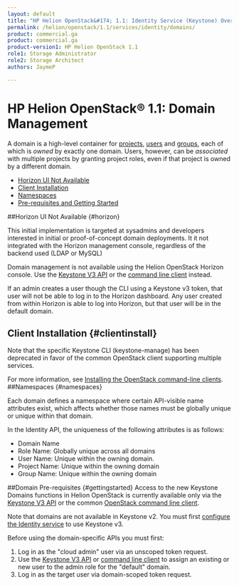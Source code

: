 ```yaml
---
layout: default
title: "HP Helion OpenStack&#174; 1.1: Identity Service (Keystone) Overview"
permalink: /helion/openstack/1.1/services/identity/domains/
product: commercial.ga
product: commercial.ga
product-version1: HP Helion OpenStack 1.1
role1: Storage Administrator
role2: Storage Architect
authors: JaymeP

---
```

<!--UNDER REVISION-->

<script>

function PageRefresh {
onLoad="window.refresh"
}

PageRefresh();

</script>

<!--
<p style="font-size: small;"> <a href="/helion/openstack/1.1/services/compute/overview/">&#9664; PREV</a> | <a href="/helion/openstack/1.1/services/overview/">&#9650; UP</a> | <a href="/helion/openstack/1.1/services/imaging/overview/"> NEXT &#9654</a> </p>
-->

# HP Helion OpenStack&#174; 1.1: Domain Management

A domain is a high-level container for [projects](/helion/community/services/identity/overview/#project), [users](/helion/community/services/identity/overview/#user) and [groups](/helion/community/services/identity/overview/#group), each of which is *owned* by exactly one domain. Users, however, can be *associated* with multiple projects by granting project roles, even if that project is owned by a different domain.

* [Horizon UI Not Available](#horizon)
* [Client Installation](#clientinstall)
* [Namespaces](#namespaces)
* [Pre-requisites and Getting Started](#gettingstarted)

##Horizon UI Not Available {#horizon}

This initial implementation is targeted at sysadmins and developers interested in initial or proof-of-concept domain deployments. It it not integrated with the Horizon management console, regardless of the backend used (LDAP or MySQL)

Domain management is not available using the Helion OpenStack Horizon console. Use the [Keystone V3 API](http://developer.openstack.org/api-ref-identity-v3.html) or the [command line client](#clientinstall) instead. 

If an admin creates a user though the CLI using a Keystone v3 token, that user will not be able to log in to the Horizon dashboard. Any user created from within Horizon is able to log into Horizon, but that user will be in the default domain.

## Client Installation {#clientinstall}

Note that the specific Keystone CLI (keystone-manage) has been deprecated in favor of the common OpenStack client supporting multiple services.

For more information, see [Installing the OpenStack command-line clients](http://docs.openstack.org/user-guide/content/install_clients.html).
##Namespaces {#namespaces}

Each domain defines a namespace where certain API-visible name attributes exist, which affects whether those names must be globally unique or unique within that domain. 

In the Identity API, the uniqueness of the following attributes is as follows:

* Domain Name
* Role Name: Globally unique across all domains
* User Name: Unique within the owning domain.
* Project Name: Unique within the owning domain
* Group Name: Unique within the owning domain

##Domain Pre-requisites {#gettingstarted}
Access to the new Keystone Domains functions in Helion OpenStack is currently available only via the [Keystone V3 API](http://developer.openstack.org/api-ref-identity-v3.html) or the common [OpenStack command line client](http://docs.openstack.org/user-guide/content/install_clients.html). 

Note that domains are not available in Keystone v2. You must  first [configure the Identity service](/helion/openstack/1.1/services/identity/configure/) to use Keystone v3.

Before using the domain-specific APIs you must first:

1. Log in as the "cloud admin" user via an unscoped token request.
2. Use the [Keystone V3 API](http://developer.openstack.org/api-ref-identity-v3.html) or [command line client](http://docs.openstack.org/user-guide/content/install_clients.html) to assign an existing or new user to the admin role for the "default" domain.
3. Log in as the target user via domain-scoped token request.

